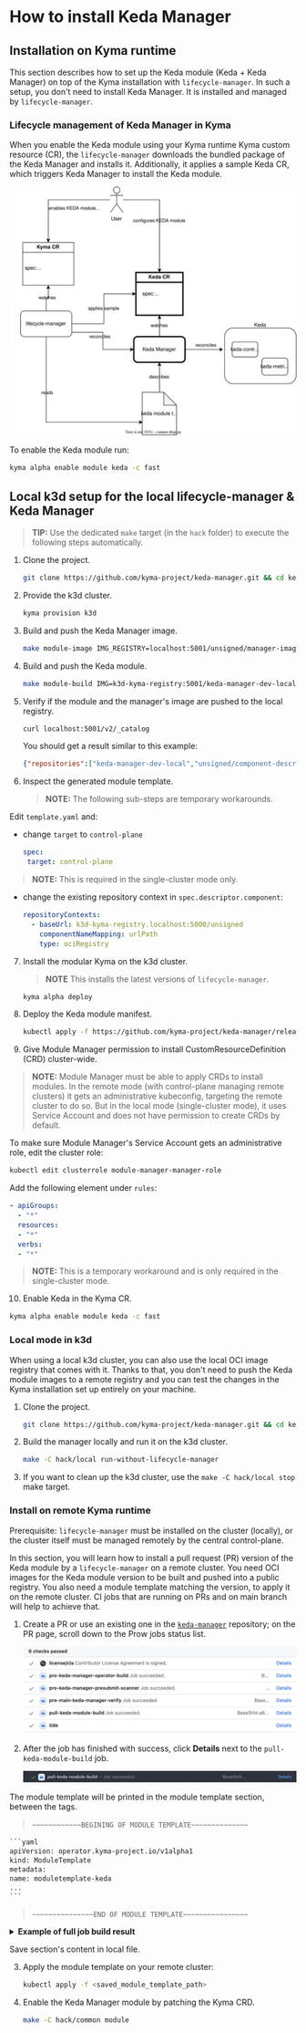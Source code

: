 # How to install Keda Manager

## Installation on Kyma runtime

This section describes how to set up the Keda module (Keda + Keda Manager) on top of the Kyma installation with `lifecycle-manager`.
In such a setup, you don't need to install Keda Manager. It is installed and managed by `lifecycle-manager`.

### Lifecycle management of Keda Manager in Kyma

When you enable the Keda module using your Kyma runtime Kyma custom resource (CR), the `lifecycle-manager` downloads the bundled package of the Keda Manager and installs it. Additionally, it applies a sample Keda CR, which triggers Keda Manager to install the Keda module.

![a](assets/keda-lm-overview.drawio.svg)

To enable the Keda module run:

   ```bash
   kyma alpha enable module keda -c fast
   ```

## Local k3d setup for the local lifecycle-manager & Keda Manager

> **TIP:** Use the dedicated `make` target (in the `hack` folder) to execute the following steps automatically.

1. Clone the project.

   ```bash
   git clone https://github.com/kyma-project/keda-manager.git && cd keda-manager/
   ```

2. Provide the k3d cluster.

   ```bash
   kyma provision k3d
   ```

3. Build and push the Keda Manager image.

   ```bash
   make module-image IMG_REGISTRY=localhost:5001/unsigned/manager-images IMG=localhost:5001/keda-manager-dev-local:0.0.2
   ```

4. Build and push the Keda module.

   ```bash
   make module-build IMG=k3d-kyma-registry:5001/keda-manager-dev-local:0.0.2 MODULE_REGISTRY=localhost:5001/unsigned
   ```

5. Verify if the module and the manager's image are pushed to the local registry.

   ```bash
   curl localhost:5001/v2/_catalog
   ```
   You should get a result similar to this example:

   ```json
   {"repositories":["keda-manager-dev-local","unsigned/component-descriptors/kyma-project.io/module/keda"]}
   ```
6. Inspect the generated module template.

   > **NOTE:** The following sub-steps are temporary workarounds.

Edit `template.yaml` and:
- change `target` to `control-plane`

   ```yaml
   spec:
    target: control-plane
    ```
> **NOTE:** This is required in the single-cluster mode only.

- change the existing repository context in `spec.descriptor.component`:

   ```yaml
   repositoryContexts:      
     - baseUrl: k3d-kyma-registry.localhost:5000/unsigned
       componentNameMapping: urlPath
       type: ociRegistry
   ```

7. Install the modular Kyma on the k3d cluster.

   > **NOTE** This installs the latest versions of `lifecycle-manager`.

   ```bash
   kyma alpha deploy
   ```
8. Deploy the Keda module manifest.

   ```bash
   kubectl apply -f https://github.com/kyma-project/keda-manager/releases/latest/download/moduletemplate.yaml
   ```

9.  Give Module Manager permission to install CustomResourceDefinition (CRD) cluster-wide.

   > **NOTE:** Module Manager must be able to apply CRDs to install modules. In the remote mode (with control-plane managing remote clusters) it gets an administrative kubeconfig, targeting the remote cluster to do so. But in the local mode (single-cluster mode), it uses Service Account and does not have permission to create CRDs by default.

   To make sure Module Manager's Service Account gets an administrative role, edit the cluster role:

   ```bash
   kubectl edit clusterrole module-manager-manager-role
   ```

Add the following element under `rules`:

   ```yaml
   - apiGroups:
     - "*"
     resources:
     - "*"                  
     verbs:                  
     - "*"
  ```

> **NOTE:** This is a temporary workaround and is only required in the single-cluster mode.

10. Enable Keda in the Kyma CR.

   ```bash
   kyma alpha enable module keda -c fast
   ```
   
### Local mode in k3d

When using a local k3d cluster, you can also use the local OCI image registry that comes with it.
Thanks to that, you don't need to push the Keda module images to a remote registry and you can test the changes in the Kyma installation set up entirely on your machine.

1. Clone the project.

   ```bash
   git clone https://github.com/kyma-project/keda-manager.git && cd keda-manager/
   ```
2. Build the manager locally and run it on the k3d cluster.

   ```bash
   make -C hack/local run-without-lifecycle-manager
   ```
3. If you want to clean up the k3d cluster, use the `make -C hack/local stop` make target.

### Install on remote Kyma runtime

Prerequisite: `lifecycle-manager` must be installed on the cluster (locally), or the cluster itself must be managed remotely by the central control-plane.

In this section, you will learn how to install a pull request (PR) version of the Keda module by a `lifecycle-manager` on a remote cluster.
You need OCI images for the Keda module version to be built and pushed into a public registry. You also need a module template matching the version, to apply it on the remote cluster.
CI jobs that are running on PRs and on main branch will help to achieve that.

1. Create a PR or use an existing one in the [`keda-manager`](https://github.com/kyma-project/keda-manager) repository; on the PR page, scroll down to the Prow jobs status list. 

   ![Prow job status](assets/prow_job_status.png)

2. After the job has finished with success, click **Details** next to the `pull-keda-module-build` job.

   ![a](assets/pull_keda_module_build.png)

The module template will be printed in the module template section, between the tags.

> `~~~~~~~~~~~~BEGINING OF MODULE TEMPLATE~~~~~~~~~~~~~~`

	```yaml
	apiVersion: operator.kyma-project.io/v1alpha1
	kind: ModuleTemplate
	metadata:
	name: moduletemplate-keda
	...
	```

> `~~~~~~~~~~~~~~~END OF MODULE TEMPLATE~~~~~~~~~~~~~~~~`

<details>
<summary><b>Example of full job build result</b></summary>

	```text
	make: Entering directory '/home/prow/go/src/github.com/kyma-project/keda-manager/hack/ci'
	make[1]: Entering directory '/home/prow/go/src/github.com/kyma-project/keda-manager'
	mkdir -p /home/prow/go/src/github.com/kyma-project/keda-manager/bin
	## Detect if operating system 
	test -f /home/prow/go/src/github.com/kyma-project/keda-manager/bin/kyma-unstable || curl -s -Lo /home/prow/go/src/github.com/kyma-project/keda-manager/bin/kyma-unstable https://storage.googleapis.com/kyma-cli-unstable/kyma-linux
	chmod 0100 /home/prow/go/src/github.com/kyma-project/keda-manager/bin/kyma-unstable
	test -s /home/prow/go/src/github.com/kyma-project/keda-manager/bin/kustomize || { curl -s "https://raw.githubusercontent.com/kubernetes-sigs/kustomize/master/hack/install_kustomize.sh" | bash -s -- 4.5.6 /home/prow/go/src/github.com/kyma-project/keda-manager/bin; }
	{Version:kustomize/v4.5.6 GitCommit:29ca6935bde25565795e1b4e13ca211c4aa56417 BuildDate:2022-07-29T20:42:23Z GoOs:linux GoArch:amd64}
	kustomize installed to /home/prow/go/src/github.com/kyma-project/keda-manager/bin/kustomize
	cd config/manager && /home/prow/go/src/github.com/kyma-project/keda-manager/bin/kustomize edit set image controller=europe-docker.pkg.dev/kyma-project/dev/keda-manager:PR-101
	[0;33;1mWARNING: This command is experimental and might change in its final version. Use at your own risk.
	[0m- Kustomize ready
	- Module built
	- Default CR validation succeeded
	- Creating module archive at "./mod"
	- Image created
	- Pushing image to "europe-docker.pkg.dev/kyma-project/dev/unsigned"
	- Generating module template
	make[1]: Leaving directory '/home/prow/go/src/github.com/kyma-project/keda-manager'

	~~~~~~~~~~~~BEGINING OF MODULE TEMPLATE~~~~~~~~~~~~~~
	apiVersion: operator.kyma-project.io/v1alpha1
	kind: ModuleTemplate
	metadata:
	name: moduletemplate-keda
	namespace: kcp-system
	labels:
		"operator.kyma-project.io/managed-by": "lifecycle-manager"
		"operator.kyma-project.io/controller-name": "manifest"
		"operator.kyma-project.io/module-name": "keda"
	annotations:
		"operator.kyma-project.io/module-version": "0.0.2-PR-101"
		"operator.kyma-project.io/module-provider": "internal"
		"operator.kyma-project.io/descriptor-schema-version": "v2"
	spec:
	target: remote
	channel: fast
	data:
		apiVersion: operator.kyma-project.io/v1alpha1
		kind: Keda
		metadata:
			name: default
		spec:
			logging:
			operator:
				level: "debug"
			resources:
			operator:
				limits:
					cpu: "1"
					memory: "200Mi"
				requests:
					cpu: "0.5"
					memory: "150Mi"
			metricServer:
				limits:
					cpu: "1"
					memory: "1000Mi"
				requests:
					cpu: "300m"
					memory: "500Mi"
	descriptor:
		component:
			componentReferences: []
			name: kyma-project.io/module/keda
			provider: internal
			repositoryContexts:
			- baseUrl: europe-docker.pkg.dev/kyma-project/dev/unsigned
			componentNameMapping: urlPath
			type: ociRegistry
			resources:
			- access:
				digest: sha256:3bf7c3bc2d666165ae2ae6cbcad2e3fcaa3a66ca3afebda8c9d008ab93413453
				type: localOciBlob
			name: keda
			relation: local
			type: helm-chart
			version: 0.0.2-PR-101
			- access:
				digest: sha256:f4a599c4310b0fe9133b67b72d9b15ee96b52a1872132528c83978239b5effef
				type: localOciBlob
			name: config
			relation: local
			type: yaml
			version: 0.0.2-PR-101
			sources:
			- access:
				commit: f3b1b7ed6c175e89a7d29202b8a4cc4fc74cf998
				ref: refs/heads/main
				repoUrl: github.com/kyma-project/keda-manager
				type: github
			name: keda-manager
			type: git
			version: 0.0.2-PR-101
			version: 0.0.2-PR-101
		meta:
			schemaVersion: v2

	~~~~~~~~~~~~~~~END OF MODULE TEMPLATE~~~~~~~~~~~~~~~~
	make: Leaving directory '/home/prow/go/src/github.com/kyma-project/keda-manager/hack/ci'
	```
</details>

Save section's content in local file.

3. Apply the module template on your remote cluster:

   ```bash
   kubectl apply -f <saved_module_template_path>
   ```

4. Enable the Keda Manager module by patching the Kyma CRD.

   ```bash
   make -C hack/common module
   ```